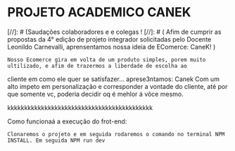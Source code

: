 # PROJETO ACADEMICO CANEK

[//]: # (Saudações colaboradores e e colegas ! 
[//]: # (    Afim de cumprir as propostas da 4° edição de projeto integrador solicitadas pelo Docente Leonildo Carnevalli,
 aprensentamos nossa ideia de EComerce: CaneK! )
 
    Nosso Ecomerce gira em volta de um produto simples, porem muito ultilizado, e afim de trazermos a liberdade de escolha ao 
cliente em como ele quer se satisfazer... 
aprese3ntamos: Canek Com um alto impeto em personalização e corresponder a vontade do cliente, até por que somente vc, 
poderia decidir oq é mehlor á vôce mesmo. 

kkkkkkkkkkkkkkkkkkkkkkkkkkkkkkkkkkkkkkkkkkk


Como funcionaá a execução do frot-end:

    Clonaremos o projeto e em seguida rodaremos o comando no terminal NPM INSTALL. Em seguida NPM run dev